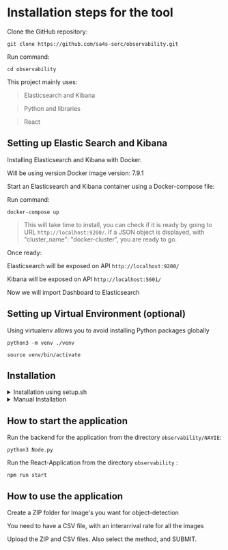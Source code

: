 # Installation steps for the tool

Clone the GitHub repository:

```
git clone https://github.com/sa4s-serc/observability.git
```

Run command:
```
cd observability
```

This project mainly uses:
> Elasticsearch and Kibana

> Python and libraries

>  React

## Setting up Elastic Search and Kibana 

Installing Elasticsearch and Kibana with Docker.

Will be using version Docker image version: 7.9.1

Start an Elasticsearch and Kibana container using a Docker-compose file:

Run command:

```
docker-compose up
```

> This will take time to install, you can check if it is ready by going to URL `http://localhost:9200/`.
> If a JSON object is displayed, with "cluster_name": "docker-cluster", you are ready to go.

Once ready:

Elasticsearch will be exposed on API `http://localhost:9200/`

Kibana will be exposed on API `http://localhost:5601/`

Now we will import Dashboard to Elasticsearch 

## Setting up Virtual Environment (optional)

Using virtualenv allows you to avoid installing Python packages globally

```
python3 -m venv ./venv

source venv/bin/activate
```
## Installation 

<details>
<summary>Installation using setup.sh</summary>

 ```
chmod +x setup.sh
./setup.sh
```
</details>

<details>
<summary>Manual Installation</summary>
 
## Importing Dashboard

```
curl -X POST "http://localhost:5601/api/saved_objects/_import" -H "kbn-xsrf: true" --form file=@export.ndjson
```
 
## Setting up Frontend

To install node module's:

Run command:

```
npm install
```


## Settign up Backend: Model loader, MAPE-K, Locust a load tester.

```
cd NAVIE

pip install -r requirements.txt'

python3 process_model.py

```
</details>

## How to start the application

Run the backend for the application from the directory `observability/NAVIE`:

```
python3 Node.py
```

Run the React-Application from the directory `observability` :

```
npm run start
```


## How to use the application

Create a ZIP folder for Image's you want for object-detection

You need to have a CSV file, with an interarrival rate for all the images

Upload the ZIP and CSV files. Also select the method, and SUBMIT.



